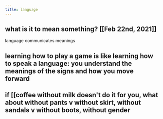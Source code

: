 ```yaml
---
title: language
---
```


## what is it to mean something? [[Feb 22nd, 2021]] 
language communicates meanings
## learning how to play a game is like learning how to speak a language: you understand the meanings of the signs and how you move forward
## if [[coffee without milk doesn't do it for you, what about without pants v without skirt, without sandals v without boots, without gender
